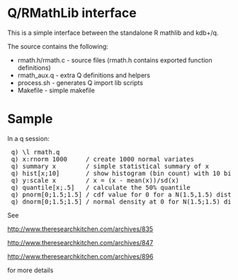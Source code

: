 Q/RMathLib interface
====================

This is a simple interface between the standalone R mathlib and kdb+/q.

The source contains the following:

- rmath.h/rmath.c - source files (rmath.h contains exported function definitions)
- rmath_aux.q - extra Q definitions and helpers
- process.sh - generates Q import lib scripts
- Makefіle - simple makefile


Sample
=======

In a q session:

<pre>
 q) \l rmath.q
 q) x:rnorm 1000     / create 1000 normal variates
 q) summary x        / simple statistical summary of x
 q) hist[x;10]       / show histogram (bin count) with 10 bins
 q) y:scale x        / x = (x - mean(x))/sd(x)
 q) quantile[x;.5]   / calculate the 50% quantile
 q) pnorm[0;1.5;1.5] / cdf value for 0 for a N(1.5,1.5) distribution
 q) dnorm[0;1.5;1.5] / normal density at 0 for N(1.5;1.5) distribution
</pre>

See

http://www.theresearchkitchen.com/archives/835

http://www.theresearchkitchen.com/archives/847

http://www.theresearchkitchen.com/archives/896

for more details

